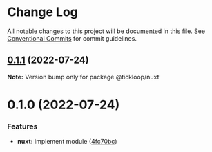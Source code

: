 # Change Log

All notable changes to this project will be documented in this file.
See [Conventional Commits](https://conventionalcommits.org) for commit guidelines.

## [0.1.1](https://github.com/tkofh/tickloop/compare/@tickloop/nuxt@0.1.0...@tickloop/nuxt@0.1.1) (2022-07-24)

**Note:** Version bump only for package @tickloop/nuxt

# 0.1.0 (2022-07-24)

### Features

- **nuxt:** implement module ([4fc70bc](https://github.com/tkofh/tickloop/commit/4fc70bcb21c21e4ea0193b7f00ed858c8a10dff7))
